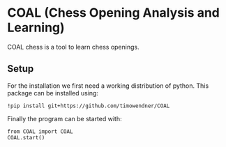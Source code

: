 # COAL (Chess Opening Analysis and Learning)
COAL chess is a tool to learn chess openings. 

## Setup
For the installation we first need a working distribution of python. This package can be installed using:
```
!pip install git+https://github.com/timowendner/COAL
```
Finally the program can be started with:
```
from COAL import COAL
COAL.start()
```